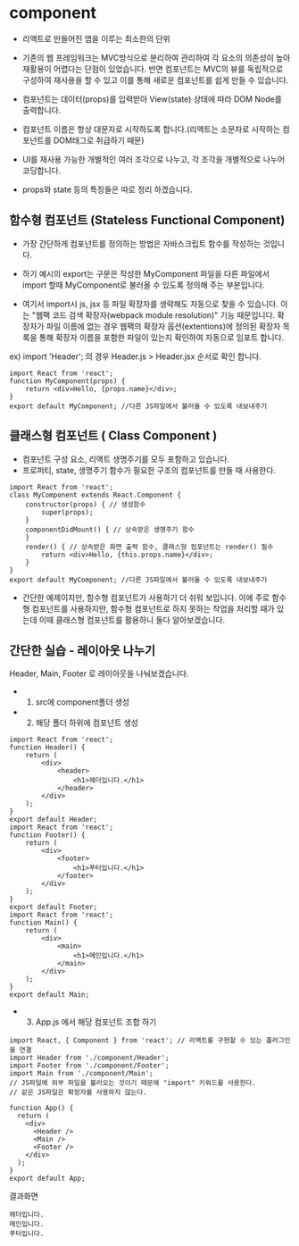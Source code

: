  # component

 - 리액트로 만들어진 앱을 이루는 최소한의 단위
 
  - 기존의 웹 프레임워크는 MVC방식으로 분리하여 관리하여 각 요소의 의존성이 높아 재활용이 어렵다는 단점이 있었습니다. 반면 컴포넌트는 MVC의 뷰를 독립적으로 구성하여 재사용을 할 수 있고 이를 통해 새로운 컴포넌트를 쉽게 만들 수 있습니다.

 - 컴포넌트는 데이터(props)를 입력받아 View(state) 상태에 따라 DOM Node를 출력합니다.

 - 컴포넌트 이름은 항상 대문자로 시작하도록 합니다.(리액트는 소문자로 시작하는 컴포넌트를 DOM태그로 취급하기 때문)

 - UI를 재사용 가능한 개별적인 여러 조각으로 나누고, 각 조각을 개별적으로 나누어 코딩합니다.

- props와 state 등의 특징들은 따로 정리 하겠습니다.


## 함수형 컴포넌트 (Stateless Functional Component)
 - 가장 간단하게 컴포넌트를 정의하는 방법은 자바스크립트 함수를 작성하는 것입니다.
 - 하기 예시의 export는 구문은
   작성한 MyComponent 파일을 다른 파일에서 import 할때 MyComponent로 불러올 수 있도록 정의해 주는 부분입니다.

 - 여기서 import시 js, jsx 등 파일 확장자를 생략해도 자동으로 찾을 수 있습니다. 이는 "웹팩 코드 검색 확장자(webpack module resolution)" 기능 때문입니다. 확장자가 파일 이름에 없는 경우 웹팩의 확장자 옵션(extentions)에 정의된 확장자 목록을 통해 확장자 이름을 포함한 파일이 있는지 확인하여 자동으로 임포트 합니다.

ex) import 'Header'; 의 경우 Header.js > Header.jsx 순서로 확인 합니다.

```
import React from 'react';
function MyComponent(props) {
	return <div>Hello, {props.name}</div>;
}
export default MyComponent; //다른 JS파일에서 불러올 수 있도록 내보내주기
```

## 클래스형 컴포넌트 ( Class Component )

 - 컴포넌트 구성 요소, 리액트 생명주기를 모두 포함하고 있습니다.
 - 프로퍼티, state, 생명주기 함수가 필요한 구조의 컴포넌트를 만들 때 사용한다.

```
import React from 'react';
class MyComponent extends React.Component {
	constructor(props) { // 생성함수
		super(props);
	}
	componentDidMount() { // 상속받은 생명주기 함수
	}
	render() { // 상속받은 화면 출력 함수, 클래스형 컴포넌트는 render() 필수
		return <div>Hello, {this.props.name}</div>;
	}
}
export default MyComponent; //다른 JS파일에서 불러올 수 있도록 내보내주기
```
 - 간단한 예제이지만, 함수형 컴포넌트가 사용하기 더 쉬워 보입니다.
   이에 주로 함수형 컴포넌트를 사용하지만, 함수형 컴포넌트로 하지 못하는 작업을 처리할 때가 있는데 이때 클래스형 컴포넌트를 활용하니 둘다 알아보겠습니다.


## 간단한 실습 - 레이아웃 나누기 
Header, Main, Footer 로 레이아웃을 나눠보겠습니다.

 - 1. src에 component폴더 생성
 - 2. 해당 폴더 하위에 컴포넌트 생성
```
import React from 'react';
function Header() {
    return (
        <div>
            <header>
                <h1>헤더입니다.</h1>
            </header>
        </div>
    );
}
export default Header;
import React from 'react';
function Footer() {
    return (
        <div>
            <footer>
                <h1>푸터입니다.</h1>
            </footer>
        </div>
    );
}
export default Footer;
import React from 'react';
function Main() {
    return (
        <div>
            <main>
                <h1>메인입니다.</h1>
            </main>
        </div>
    );
}
export default Main;
```
 - 3. App.js 에서 해당 컴포넌트 조합 하기
```
import React, { Component } from 'react'; // 리액트를 구현할 수 있는 플러그인을 연결
import Header from './component/Header';
import Footer from './component/Footer';
import Main from './component/Main';
// JS파일에 외부 파일을 불러오는 것이기 때문에 "import" 키워드를 사용한다. 
// 같은 JS파일은 확장자를 사용하지 않는다. 

function App() {
  return (
    <div>
      <Header />
      <Main />
      <Footer />
    </div>
  );
}
export default App;
```
결과화면
```
헤더입니다.  
메인입니다.  
푸터입니다.  
```
